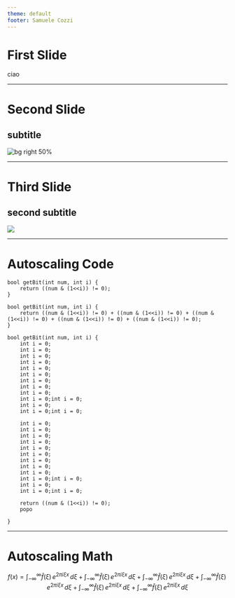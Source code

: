 ```yaml
---
theme: default
footer: Samuele Cozzi
---
```


# <!-- fit --> First Slide


ciao

--- 

# Second Slide

##  subtitle

![bg right 50%](../attachments/placeholder-circle.png)

---

# Third Slide

## second subtitle


![](../attachments/placeholder-circle.png)

---

# Autoscaling Code

```
bool getBit(int num, int i) {
    return ((num & (1<<i)) != 0);
}

bool getBit(int num, int i) {
    return ((num & (1<<i)) != 0) + ((num & (1<<i)) != 0) + ((num & (1<<i)) != 0) + ((num & (1<<i)) != 0) + ((num & (1<<i)) != 0);
}

bool getBit(int num, int i) {
	int i = 0;
	int i = 0;
	int i = 0;
	int i = 0;
	int i = 0;
	int i = 0;
	int i = 0;
	int i = 0;
	int i = 0;
	int i = 0;int i = 0;
	int i = 0;
	int i = 0;int i = 0;

	int i = 0;
	int i = 0;
	int i = 0;
	int i = 0;
	int i = 0;
	int i = 0;
	int i = 0;
	int i = 0;
	int i = 0;
	int i = 0;int i = 0;
	int i = 0;
	int i = 0;int i = 0;

    return ((num & (1<<i)) != 0);
    popo
    
}
```

--- 

# Autoscaling Math

$$
f(x) = \int_{-\infty}^\infty
    \hat f(\xi)\,e^{2 \pi i \xi x}
    \,d\xi + \int_{-\infty}^\infty
    \hat f(\xi)\,e^{2 \pi i \xi x}
    \,d\xi + \int_{-\infty}^\infty
    \hat f(\xi)\,e^{2 \pi i \xi x}
    \,d\xi + \int_{-\infty}^\infty
    \hat f(\xi)\,e^{2 \pi i \xi x}
    \,d\xi + \int_{-\infty}^\infty
    \hat f(\xi)\,e^{2 \pi i \xi x}
    \,d\xi + \int_{-\infty}^\infty
    \hat f(\xi)\,e^{2 \pi i \xi x}
    \,d\xi
$$
